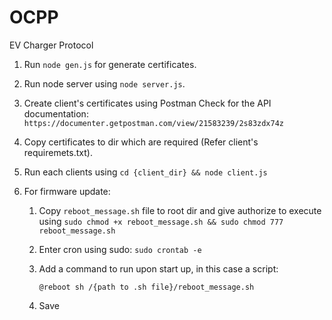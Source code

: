 # OCPP
EV Charger Protocol

1. Run ``` node gen.js ``` for generate certificates.

2. Run node server using ``` node server.js ```.

3. Create client's certificates using Postman
   Check for the API documentation: ``` https://documenter.getpostman.com/view/21583239/2s83zdx74z ```

4. Copy certificates to dir which are required (Refer client's requiremets.txt).

5. Run each clients using ``` cd {client_dir} && node client.js ```

6. For firmware update:

    1. Copy ``` reboot_message.sh ``` file to root dir and give authorize to execute using ``` sudo chmod +x reboot_message.sh && sudo chmod 777 reboot_message.sh ```

    2. Enter cron using sudo:
        ``` sudo crontab -e ```

    3. Add a command to run upon start up, in this case a script:

        ``` @reboot sh /{path to .sh file}/reboot_message.sh ```
    
    4. Save
